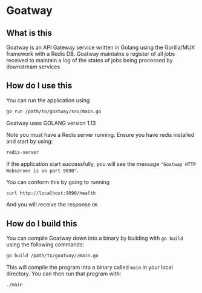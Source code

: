# Goatway

## What is this

Goatway is an API Gateway service written in Golang using the Gorilla/MUX framework with a Redis DB. Goatway maintains a register of all jobs received to maintain a log of the states of jobs being processed by downstream services

## How do I use this
You can run the application using

```bash
go run /path/to/goatway/srv/main.go
```
Goatway uses GOLANG version 1.13

Note you must have a Redis server running. Ensure you have redis installed and start by using:

```bash
redis-server
```

If the application start successfully, you will see the message `"Goatway HTTP Webserver is on port 9090"`.

You can conform this by going to running

```bash
curl http://localhost:9090/health
```

And you will receive the response `OK`

## How do I build this
You can compile Goatway down into a binary by building with `go build` using the following commands:

```bash
go build /path/to/goatway//main.go
```

This will compile the program into a binary called `main` in your local directory. You can then run that program with:

```bash
./main
```

